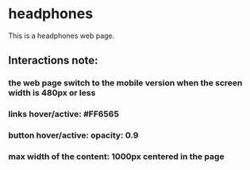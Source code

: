 # headphones
This is a headphones web page.
## Interactions note:

### the web page switch to the mobile version when the screen width is 480px or less
### links hover/active: #FF6565
### button hover/active: opacity: 0.9
### max width of the content: 1000px centered in the page
